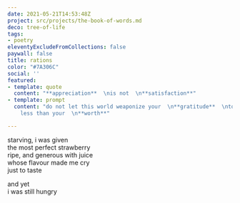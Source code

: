 ```yaml
---
date: 2021-05-21T14:53:48Z
project: src/projects/the-book-of-words.md
deco: tree-of-life
tags:
- poetry
eleventyExcludeFromCollections: false
paywall: false
title: rations
color: "#7A306C"
social: ''
featured:
- template: quote
  content: "**appreciation**  \nis not  \n**satisfaction**"
- template: prompt
  content: "do not let this world weaponize your  \n**gratitude**  \nto make you accept
    less than your  \n**worth**"

---
```

starving, i was given  
the most perfect strawberry  
ripe, and generous with juice  
whose flavour made me cry  
just to taste

and yet  
i was still hungry
